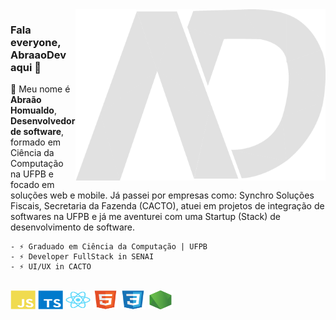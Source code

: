 <img align="right" display="flex" src="./images/logomark.png" width="400" />

### Fala everyone, AbraaoDev aqui 👾

🚀 Meu nome é __Abraão Homualdo__, **Desenvolvedor de software**, formado em Ciência da Computação​ na UFPB e focado em soluções web e mobile. Já passei por empresas como: Synchro Soluções Fiscais, Secretaria da Fazenda (CACTO), atuei em projetos de integração de softwares na UFPB e já me aventurei com uma Startup (Stack) de desenvolvimento de software.

    - ⚡ Graduado em Ciência da Computação | UFPB
    - ⚡ Developer FullStack in SENAI
    - ⚡ UI/UX in CACTO

    
<div style="display: inline_block"><br>
  <img align="center" alt="JavaScript" height="30" width="40" src="https://raw.githubusercontent.com/devicons/devicon/master/icons/javascript/javascript-plain.svg">
  <img align="center" alt="TypeScript" height="30" width="40" src="https://raw.githubusercontent.com/devicons/devicon/master/icons/typescript/typescript-plain.svg">
  <img align="center" alt="ReactJS" height="30" width="40" src="https://raw.githubusercontent.com/devicons/devicon/master/icons/react/react-original.svg">
  <img align="center" alt="HTML" height="30" width="40" src="https://raw.githubusercontent.com/devicons/devicon/master/icons/html5/html5-original.svg">
  <img align="center" alt="CSS" height="30" width="40" src="https://raw.githubusercontent.com/devicons/devicon/master/icons/css3/css3-original.svg">
  <img align="center" alt="Node" height="30" width="40" src="https://raw.githubusercontent.com/devicons/devicon/master/icons/nodejs/nodejs-original.svg">
</div>
    


    
    
    


